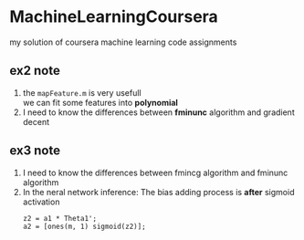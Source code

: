 # MachineLearningCoursera
my solution of coursera machine learning code assignments

## ex2 note
1. the `mapFeature.m` is very usefull  
   we can fit some features into **polynomial**
2. I need to know the differences between **fminunc** algorithm and gradient decent

## ex3 note
1. I need to know the differences between fmincg algorithm and fminunc algorithm
2. In the neral network inference:
   The bias adding process is **after** sigmoid activation
   ```code
   z2 = a1 * Theta1';
   a2 = [ones(m, 1) sigmoid(z2)];
   ```
